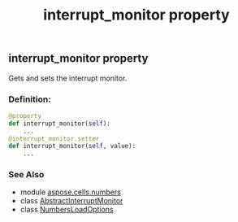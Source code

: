 ﻿---
title: interrupt_monitor property
second_title: Aspose.Cells for Python via .NET API References
description: 
type: docs
weight: 110
url: /aspose.cells.numbers/numbersloadoptions/interrupt_monitor/
is_root: false
---

## interrupt_monitor property


Gets and sets the interrupt monitor.
### Definition:
```python
@property
def interrupt_monitor(self):
    ...
@interrupt_monitor.setter
def interrupt_monitor(self, value):
    ...
```

### See Also
* module [aspose.cells.numbers](../../)
* class [AbstractInterruptMonitor](/cells/python-net/aspose.cells/abstractinterruptmonitor)
* class [NumbersLoadOptions](/cells/python-net/aspose.cells.numbers/numbersloadoptions)
